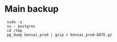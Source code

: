 # Main backup

     sudo -s
     su - postgres
     cd /tmp
     pg_dump bonsai_prod | gzip > bonsai_prod-DATE.gz
